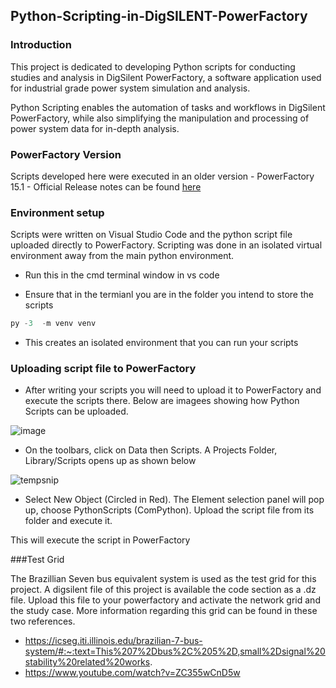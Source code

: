 ## Python-Scripting-in-DigSILENT-PowerFactory

### Introduction

This project is dedicated to developing Python scripts for conducting studies and analysis in  DigSilent PowerFactory, a software application used for industrial grade power system simulation and analysis.

Python Scripting enables the automation of tasks and workflows in DigSilent PowerFactory, while also simplifying the manipulation and processing of power system data for in-depth analysis.

### PowerFactory Version

Scripts developed here were executed in an older version - PowerFactory 15.1  - Official Release notes can be found [here](https://www.digsilent.me/dme/filedata/fetch?id=712)

### Environment setup 
 
Scripts were written on Visual Studio Code and the python script file uploaded directly to PowerFactory. Scripting was done in an isolated virtual environment away from the  main python environment. 

- Run this in the cmd terminal window in vs code
  
 - Ensure that in the termianl you are in the folder you intend to store the scripts
```python
py -3  -m venv venv
```
- This creates an isolated environment that you can run your scripts

### Uploading script file to PowerFactory

- After writing your scripts you will need to upload it to PowerFactory and execute the scripts there. Below are imagees showing how Python Scripts can be uploaded. 
  
![image](https://github.com/koechkiplangat/Python-Scripting-in-DigSILENT-PowerFactory/assets/37098206/032e6af3-f946-4aab-a89f-d082f1e42e1d)

- On the toolbars, click on Data then Scripts. A Projects Folder, Library/Scripts opens up as shown below

![tempsnip](https://github.com/koechkiplangat/Python-Scripting-in-DigSILENT-PowerFactory/assets/37098206/82edc1b7-7082-46f1-a5f3-bacf0d411031)

- Select New Object (Circled in Red). The Element selection panel will pop up, choose PythonScripts (ComPython). Upload the script file from its  folder and  execute it.

This will execute the script in PowerFactory

###Test Grid

The Brazillian Seven bus equivalent system is used as the test grid for this project. 
A digsilent file of this project is available the code section as a .dz file. Upload this file to your powerfactory and activate the network grid and the study case.
More information regarding this grid can be found in these two references.

- https://icseg.iti.illinois.edu/brazilian-7-bus-system/#:~:text=This%207%2Dbus%2C%205%2D,small%2Dsignal%20stability%20related%20works.
- https://www.youtube.com/watch?v=ZC355wCnD5w



